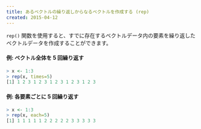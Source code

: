 ```yaml
---
title: あるベクトルの繰り返しからなるベクトルを作成する (rep)
created: 2015-04-12
---
```


`rep()` 関数を使用すると、すでに存在するベクトルデータ内の要素を繰り返したベクトルデータを作成することができます。

#### 例: ベクトル全体を 5 回繰り返す

```r
> x <- 1:3
> rep(x, times=5)
[1] 1 2 3 1 2 3 1 2 3 1 2 3 1 2 3
```

#### 例: 各要素ごとに 5 回繰り返す

```r
> x <- 1:3
> rep(x, each=5)
[1] 1 1 1 1 1 2 2 2 2 2 3 3 3 3 3
```


